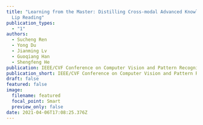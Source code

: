 ```yaml
---
title: "Learning from the Master: Distilling Cross-modal Advanced Knowledge for
  Lip Reading"
publication_types:
  - "1"
authors:
  - Sucheng Ren
  - Yong Du
  - Jianming Lv
  - Guoqiang Han
  - Shengfeng He
publication: IEEE/CVF Conference on Computer Vision and Pattern Recognition (CVPR)
publication_short: IEEE/CVF Conference on Computer Vision and Pattern Recognition (CVPR)
draft: false
featured: false
image:
  filename: featured
  focal_point: Smart
  preview_only: false
date: 2021-04-06T17:08:25.376Z
---
```

